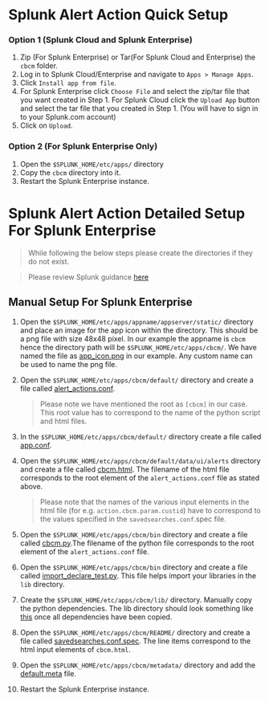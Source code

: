 # Splunk Alert Action Quick Setup
### Option 1 (Splunk Cloud and Splunk Enterprise)
1. Zip (For Splunk Enterprise) or Tar(For Splunk Cloud and Enterprise) the `cbcm` folder.
2. Log in to Splunk Cloud/Enterprise and navigate to `Apps > Manage Apps`.
3. Click `Install app from file`.
4. For Splunk Enterprise click `Choose File` and select the zip/tar file that you want created in Step 1. For Splunk Cloud click the `Upload App` button and select the tar file that you created in Step 1. (You will have to sign in to your Splunk.com account)
5. Click on `Upload`.

### Option 2 (For Splunk Enterprise Only)
1. Open the `$SPLUNK_HOME/etc/apps/` directory 
2. Copy the `cbcm` directory into it. 
3. Restart the Splunk Enterprise instance.


# Splunk Alert Action Detailed Setup For Splunk Enterprise

> While following the below steps please create the directories if they do not exist.

> Please review Splunk guidance [here](https://dev.splunk.com/enterprise/docs/devtools/customalertactions/configappcaa/)

## Manual Setup For Splunk Enterprise
1. Open the `$SPLUNK_HOME/etc/apps/appname/appserver/static/` directory and place an image for the app icon within the directory. This should be a png file with size 48x48 pixel. In our example the appname is `cbcm` hence the directory path will be `$SPLUNK_HOME/etc/apps/cbcm/`. We have named the file as [app_icon.png](./cbcm/appserver/static/app_icon.png) in our example. Any custom name can be used to name the png file.

2. Open the `$SPLUNK_HOME/etc/apps/cbcm/default/` directory and create a file called [alert_actions.conf](./cbcm/default/alert_actions.conf).

    > Please note we have mentioned the root as `[cbcm]` in our case. This root value has to correspond to the name of the python script and html files.

3. In the `$SPLUNK_HOME/etc/apps/cbcm/default/` directory create a file called [app.conf](./cbcm/default/app.conf).

4. Open the `$SPLUNK_HOME/etc/apps/cbcm/default/data/ui/alerts` directory and create a file called [cbcm.html](./cbcm/default/data/ui/alerts/cbcm.html). The filename of the html file corresponds to the root element of the `alert_actions.conf` file as stated above.

    > Please note that the names of the various input elements in the html file (for e.g. `action.cbcm.param.custid`) have to correspond to the values specified in the `savedsearches.conf`.spec file.

5. Open the `$SPLUNK_HOME/etc/apps/cbcm/bin` directory and create a file called [cbcm.py](./cbcm/bin/cbcm.py).The filename of the python file corresponds to the root element of the `alert_actions.conf` file.

6. Open the `$SPLUNK_HOME/etc/apps/cbcm/bin` directory and create a file called [import_declare_test.py](./cbcm/bin/import_declare_test.py). This file helps import your libraries in the `lib` directory.

7. Create the `$SPLUNK_HOME/etc/apps/cbcm/lib/` directory. Manually copy the python dependencies. The lib directory should look something like [this](./screenshot/lib.png) once all dependencies have been copied.


8. Open the `$SPLUNK_HOME/etc/apps/cbcm/README/` directory and create a file called [savedsearches.conf.spec](./cbcm/README/savedsearches.conf.spec). The line items correspond to the html input elements of `cbcm.html`.

9. Open the `$SPLUNK_HOME/etc/apps/cbcm/metadata/` directory and add the [default.meta](./cbcm/metadata/default.meta) file.

10. Restart the Splunk Enterprise instance.
